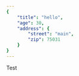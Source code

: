 ```yaml
---
{
    "title": "hello",
    "age": 30,
    "address": {
        "street": "main",
        "zip": 75031
    }
}
---
```


Test
